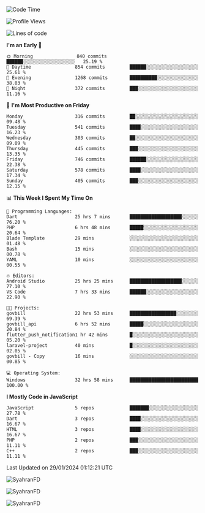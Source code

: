 <!--START_SECTION:waka-->
![Code Time](http://img.shields.io/badge/Code%20Time-202%20hrs%2027%20mins-blue)

![Profile Views](http://img.shields.io/badge/Profile%20Views-0-blue)

![Lines of code](https://img.shields.io/badge/From%20Hello%20World%20I%27ve%20Written-960.2%20thousand%20lines%20of%20code-blue)

**I'm an Early 🐤** 

```text
🌞 Morning                840 commits         ██████░░░░░░░░░░░░░░░░░░░   25.19 % 
🌆 Daytime                854 commits         ██████░░░░░░░░░░░░░░░░░░░   25.61 % 
🌃 Evening                1268 commits        ██████████░░░░░░░░░░░░░░░   38.03 % 
🌙 Night                  372 commits         ███░░░░░░░░░░░░░░░░░░░░░░   11.16 % 
```
📅 **I'm Most Productive on Friday** 

```text
Monday                   316 commits         ██░░░░░░░░░░░░░░░░░░░░░░░   09.48 % 
Tuesday                  541 commits         ████░░░░░░░░░░░░░░░░░░░░░   16.23 % 
Wednesday                303 commits         ██░░░░░░░░░░░░░░░░░░░░░░░   09.09 % 
Thursday                 445 commits         ███░░░░░░░░░░░░░░░░░░░░░░   13.35 % 
Friday                   746 commits         ██████░░░░░░░░░░░░░░░░░░░   22.38 % 
Saturday                 578 commits         ████░░░░░░░░░░░░░░░░░░░░░   17.34 % 
Sunday                   405 commits         ███░░░░░░░░░░░░░░░░░░░░░░   12.15 % 
```


📊 **This Week I Spent My Time On** 

```text
💬 Programming Languages: 
Dart                     25 hrs 7 mins       ███████████████████░░░░░░   76.20 % 
PHP                      6 hrs 48 mins       █████░░░░░░░░░░░░░░░░░░░░   20.64 % 
Blade Template           29 mins             ░░░░░░░░░░░░░░░░░░░░░░░░░   01.48 % 
Bash                     15 mins             ░░░░░░░░░░░░░░░░░░░░░░░░░   00.78 % 
YAML                     10 mins             ░░░░░░░░░░░░░░░░░░░░░░░░░   00.55 % 

🔥 Editors: 
Android Studio           25 hrs 25 mins      ███████████████████░░░░░░   77.10 % 
VS Code                  7 hrs 33 mins       ██████░░░░░░░░░░░░░░░░░░░   22.90 % 

🐱‍💻 Projects: 
govbill                  22 hrs 53 mins      █████████████████░░░░░░░░   69.39 % 
govbill_api              6 hrs 52 mins       █████░░░░░░░░░░░░░░░░░░░░   20.84 % 
flutter_push_notification1 hr 42 mins        █░░░░░░░░░░░░░░░░░░░░░░░░   05.20 % 
laravel-project          40 mins             █░░░░░░░░░░░░░░░░░░░░░░░░   02.05 % 
govbill - Copy           16 mins             ░░░░░░░░░░░░░░░░░░░░░░░░░   00.85 % 

💻 Operating System: 
Windows                  32 hrs 58 mins      █████████████████████████   100.00 % 
```

**I Mostly Code in JavaScript** 

```text
JavaScript               5 repos             ███████░░░░░░░░░░░░░░░░░░   27.78 % 
Dart                     3 repos             ████░░░░░░░░░░░░░░░░░░░░░   16.67 % 
HTML                     3 repos             ████░░░░░░░░░░░░░░░░░░░░░   16.67 % 
PHP                      2 repos             ███░░░░░░░░░░░░░░░░░░░░░░   11.11 % 
C++                      2 repos             ███░░░░░░░░░░░░░░░░░░░░░░   11.11 % 
```




 Last Updated on 29/01/2024 01:12:21 UTC
<!--END_SECTION:waka-->

<p align="left">
  <img src="https://github-readme-stats.vercel.app/api/top-langs?username=SyahranFD&layout=donut&hide=C%2B%2B,CMake,css&show_icons=true&locale=en&&theme=blueberry" alt="SyahranFD" />
</p>

<p align="left">
  <img src="https://github-readme-stats.vercel.app/api?username=SyahranFD&show_icons=true&locale=en&theme=blueberry" alt="SyahranFD" />
</p>

<p align="left">
  <img src="https://streak-stats.demolab.com/?user=SyahranFD&theme=blueberry" alt="SyahranFD"/>
</p>
